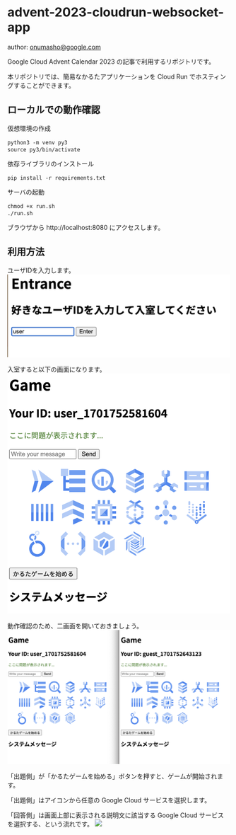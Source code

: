 # advent-2023-cloudrun-websocket-app
author: onumasho@google.com

Google Cloud Advent Calendar 2023 の記事で利用するリポジトリです。

本リポジトリでは、簡易なかるたアプリケーションを Cloud Run でホスティングすることができます。

## ローカルでの動作確認

仮想環境の作成
```
python3 -m venv py3
source py3/bin/activate
```

依存ライブラリのインストール
```
pip install -r requirements.txt
```

サーバの起動
```
chmod +x run.sh
./run.sh
```

ブラウザから http://localhost:8080 にアクセスします。

## 利用方法

ユーザIDを入力します。
![](https://github.com/shonuma/advent-2023-cloudrun-websocket-app/blob/bb29344a56a8d040bcd3ef26859e0edc3062256b/docs/00_entrance.png)

入室すると以下の画面になります。
![](https://github.com/shonuma/advent-2023-cloudrun-websocket-app/blob/bb29344a56a8d040bcd3ef26859e0edc3062256b/docs/01_room.png)

動作確認のため、二画面を開いておきましょう。
![](https://github.com/shonuma/advent-2023-cloudrun-websocket-app/blob/bb29344a56a8d040bcd3ef26859e0edc3062256b/docs/02_user_and_guest.png)

「出題側」が「かるたゲームを始める」ボタンを押すと、ゲームが開始されます。

「出題側」はアイコンから任意の Google Cloud サービスを選択します。

「回答側」は画面上部に表示される説明文に該当する Google Cloud サービスを選択する、という流れです。
![](https://github.com/shonuma/advent-2023-cloudrun-websocket-app/blob/bb29344a56a8d040bcd3ef26859e0edc3062256b/docs/output.gif)
